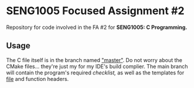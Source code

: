 # SENG1005 Focused Assignment #2
Repository for code involved in the FA #2 for **SENG1005: C Programming.** 
## Usage
The C file itself is in the branch named ["master"](https://github.com/zhenfuyuu/focusAssignmentTwo/tree/master). Do not worry about the CMake files... they're just
my for my IDE's build complier. The main branch will contain the program's required _checklist,_
as well as the templates for [file](https://github.com/zhenfuyuu/focusAssignmentTwo/blob/main/file-template.md) and function headers.
